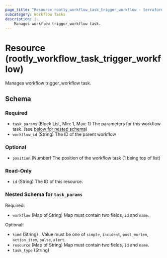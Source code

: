 ```yaml
---
page_title: "Resource rootly_workflow_task_trigger_workflow - terraform-provider-rootly"
subcategory: Workflow Tasks
description: |-
    Manages workflow trigger_workflow task.
---
```


# Resource (rootly_workflow_task_trigger_workflow)

Manages workflow trigger_workflow task.

<!-- schema generated by tfplugindocs -->
## Schema

### Required

- `task_params` (Block List, Min: 1, Max: 1) The parameters for this workflow task. (see [below for nested schema](#nestedblock--task_params))
- `workflow_id` (String) The ID of the parent workflow

### Optional

- `position` (Number) The position of the workflow task (1 being top of list)

### Read-Only

- `id` (String) The ID of this resource.

<a id="nestedblock--task_params"></a>
### Nested Schema for `task_params`

Required:

- `workflow` (Map of String) Map must contain two fields, `id` and `name`.

Optional:

- `kind` (String) . Value must be one of `simple`, `incident`, `post_mortem`, `action_item`, `pulse`, `alert`.
- `resource` (Map of String) Map must contain two fields, `id` and `name`.
- `task_type` (String)
